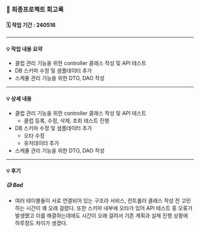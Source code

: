 ### 📑 최종프로젝트 회고록

#### 🗓 작업 기간 : 240516

---

#### 💡 작업 내용 요약
- 클럽 관리 기능을 위한 controller 클래스 작성 및 API 테스트
- DB 스키마 수정 및 샘플데이터 추가
- 스케쥴 관리 기능을 위한 DTO, DAO 작성

---

#### 💡 상세 내용
- 클럽 관리 기능을 위한 controller 클래스 작성 및 API 테스트
  - 클럽 등록, 수정, 삭제, 조회 테스트 진행
- DB 스키마 수정 및 샘플데이터 추가
  - 오타 수정
  - 유저데이터 추가
- 스케쥴 관리 기능을 위한 DTO, DAO 작성

---

#### 💡 후기
##### 😥 Bad
- 여러 테이블들이 서로 연결되어 있는 구조라 서비스, 컨트롤러 클래스 작성 전 고민하는 시간이 꽤 오래 걸렸다. 또한 스키마 내부에 오타가 있어 API 테스트 중 오류가 발생했고 이를 해결하는데에도 시간이 오래 걸려서 기존 계획과 실제 진행 상황에 하루정도 차이가 생겼다.